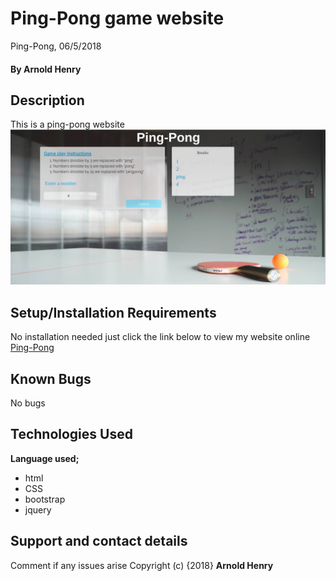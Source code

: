 # Ping-Pong game website
Ping-Pong, 06/5/2018
#### By **Arnold Henry**
## Description
This is a ping-pong website
![Screen-shot Landing page](img/Screenshot.png)
## Setup/Installation Requirements
No installation needed just click the link below to view my website online
[Ping-Pong](https://arnoldhenry.github.io/pingpong/)
## Known Bugs
No bugs
## Technologies Used
**Language used;**
* html
* CSS
* bootstrap
* jquery
## Support and contact details
Comment if any issues arise
Copyright (c) {2018} **Arnold Henry**
